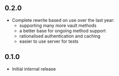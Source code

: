 ## 0.2.0

* Complete rewrite based on use over the last year:
  - supporting many more vault methods
  - a better base for ongoing method support
  - rationalised authentication and caching
  - easier to use server for tests

## 0.1.0

* Initial internal release
